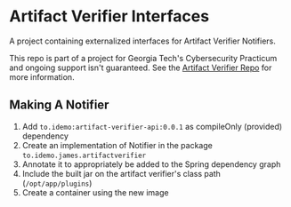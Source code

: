# Artifact Verifier Interfaces

A project containing externalized interfaces for Artifact Verifier Notifiers.

This repo is part of a project for Georgia Tech's Cybersecurity Practicum and ongoing support
isn't guaranteed.  See the [Artifact Verifier Repo](https://github.com/jidemoto/artifact-verifier) for more information.

## Making A Notifier

1. Add `to.idemo:artifact-verifier-api:0.0.1` as compileOnly (provided) dependency
2. Create an implementation of Notifier in the package `to.idemo.james.artifactverifier`
3. Annotate it to appropriately be added to the Spring dependency graph
4. Include the built jar on the artifact verifier's class path (`/opt/app/plugins`)
5. Create a container using the new image